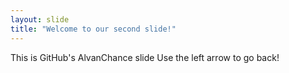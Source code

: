 ```yaml
---
layout: slide
title: "Welcome to our second slide!"
---
```

This is GitHub's AlvanChance slide
Use the left arrow to go back!
